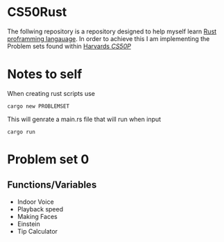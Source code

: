 # CS50Rust


 The follwing repository is a repository designed to help myself learn [Rust proframming langauage](https://www.rust-lang.org/). In order to achieve this I am implementing the Problem sets found within [Harvards *CS50P*]()  

# Notes to self
When creating rust scripts use 
```
cargo new PROBLEMSET
``` 
 This will genrate a main.rs file that will run when input 

```
cargo run 
```
 # Problem set 0
 ## Functions/Variables
 - Indoor Voice
 - Playback speed
 - Making Faces
 - Einstein
 - Tip Calculator
